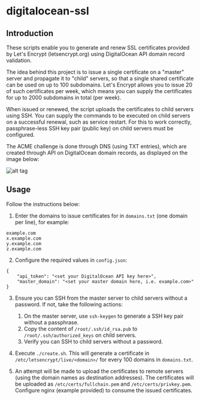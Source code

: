 # digitalocean-ssl

## Introduction

These scripts enable you to generate and renew SSL certificates provided by Let's Encrypt (letsencrypt.org) using DigitalOcean API domain record validation.

The idea behind this project is to issue a single certificate on a "master" server and propagate it to "child" servers, so that a single shared certificate can be used on up to 100 subdomains. Let's Encrypt allows you to issue 20 of such certificates per week, which means you can supply the certificates for up to 2000 subdomains in total (per week).

When issued or renewed, the script uploads the certificates to child servers using SSH. You can supply the commands to be executed on child servers on a successful renewal, such as service restart. For this to work correctly, passphrase-less SSH key pair (public key) on child servers must be configured.

The ACME challenge is done through DNS (using TXT entries), which are created through API on DigitalOcean domain records, as displayed on the image below:

![alt tag](https://igorsaric.github.io/images/cert.svg)

## Usage

Follow the instructions below:
    
1. Enter the domains to issue certificates for in ``domains.txt`` (one domain per line), for example:
```
example.com
x.example.com
y.example.com
z.example.com
```

2. Configure the required values in ``config.json``:

```
{
    "api_token": "<set your DigitalOcean API key here>",
    "master_domain": "<set your master domain here, i.e. example.com>"
}
```

3. Ensure you can SSH from the master server to child servers without a password. If not, take the following actions:

    1. On the master server, use ``ssh-keygen`` to generate a SSH key pair without a passphrase.
    2. Copy the content of ``/root/.ssh/id_rsa.pub`` to ``/root/.ssh/authorized_keys`` on child servers.
    3. Verify you can SSH to child servers without a password.

4. Execute ``./create.sh``. This will generate a certificate in ``/etc/letsencrypt/live/<domain>/`` for every 100 domains in ``domains.txt``.

5. An attempt will be made to upload the certificates to remote servers (using the domain names as destination addresses). The certificates will be uploaded as ``/etc/certs/fullchain.pem`` and ``/etc/certs/privkey.pem``. Configure nginx (example provided) to consume the issued certificates.


